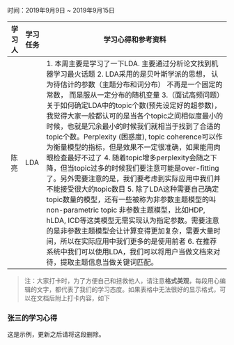 时间：2019年9月9日 ~ 2019年9月15日

学习人|学习任务|学习心得和参考资料
------ | ------ | ------ 
陈亮 | LDA | 1. 本周主要是学习了一下LDA. 主要通过分析论文找到机器学习最火话题 2. LDA采用的是贝叶斯学派的思想， 认为待估计的参数（主题分布和词分布） 不再是一个固定的常数， 而是服从一定分布的随机变量 3.（面试高频问题）关于如何确定LDA中的topic个数(预先设定好的超参数)，我觉得大家一般都认可的是当各个topic之间相似度最小的时候，也就是冗余最小的时候我们就相当于找到了合适的topic个数。Perplexity (困惑度), topic coherence可以作为衡量模型的指标，但是效果不一定很准确，如果能用肉眼检查最好不过了 4. 随着topic增多perplexity会随之下降，但当topic过多的时候我们要注意可能是over-fitting了。另外需要注意的是，我们要考虑到实际应用中我们并不能接受很大的topic数目 5. 除了LDA这种需要自己确定topic数量的模型，还有一些被称为非参数主题模型的叫non-parametric topic 非参数主题模型，比如HDP, hLDA, ICD等这类模型无需实现认为指定参数。需要注意的是非参数主题模型会让计算变得更加复杂，需要大量时间，所以在实际应用中我们更多的是使用前者 6. 在推荐系统中我们可以使用LDA，我们可以将用户当做文档来对待，提取主题信息当做关键词匹配。

> 注：大家打卡时，为了方便自己和拯救他人，请注意**格式美观**，每段用心编辑的文字，都代表了我们的学习态度。如果表格中无法很好的显示格式，可以在文档后附上打卡内容，如下

### 张三的学习心得
这是示例，更新之后请将这段删除。
